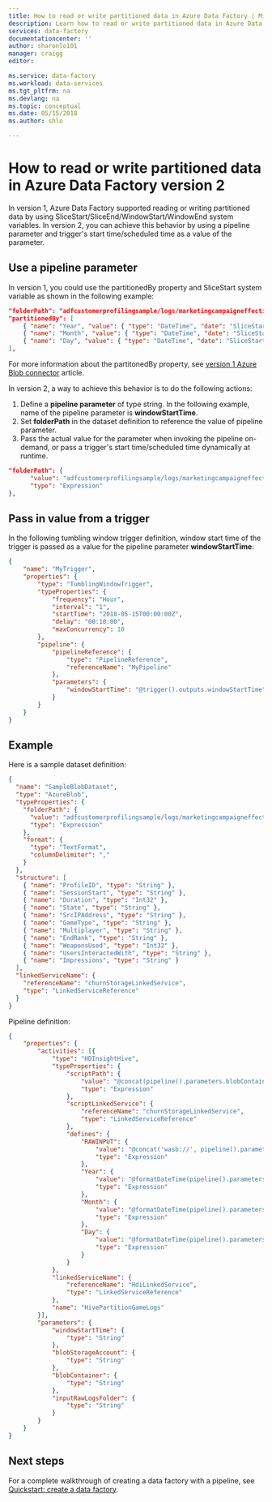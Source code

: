 ```yaml
---
title: How to read or write partitioned data in Azure Data Factory | Microsoft Docs
description: Learn how to read or write partitioned data in Azure Data Factory version 2. 
services: data-factory
documentationcenter: ''
author: sharonlo101
manager: craigg
editor: 

ms.service: data-factory
ms.workload: data-services
ms.tgt_pltfrm: na
ms.devlang: na
ms.topic: conceptual
ms.date: 05/15/2018
ms.author: shlo

---
```

# How to read or write partitioned data in Azure Data Factory version 2
In version 1, Azure Data Factory supported reading or writing partitioned data by using SliceStart/SliceEnd/WindowStart/WindowEnd system variables. In version 2, you can achieve this behavior by using a pipeline parameter and trigger's start time/scheduled time as a value of the parameter. 

## Use a pipeline parameter 
In version 1, you could use the partitionedBy property and SliceStart system variable as shown in the following example: 

```json
"folderPath": "adfcustomerprofilingsample/logs/marketingcampaigneffectiveness/{Year}/{Month}/{Day}/",
"partitionedBy": [
    { "name": "Year", "value": { "type": "DateTime", "date": "SliceStart", "format": "yyyy" } },
    { "name": "Month", "value": { "type": "DateTime", "date": "SliceStart", "format": "%M" } },
    { "name": "Day", "value": { "type": "DateTime", "date": "SliceStart", "format": "%d" } }
],
```

For more information about the partitonedBy property, see [version 1 Azure Blob connector](v1/data-factory-azure-blob-connector.md#dataset-properties) article. 

In version 2, a way to achieve this behavior is to do the following actions: 

1. Define a **pipeline parameter** of type string. In the following example, name of the pipeline parameter is **windowStartTime**. 
2. Set **folderPath** in the dataset definition to reference the value of pipeline parameter. 
3. Pass the actual value for the parameter when invoking the pipeline on-demand, or pass a trigger's start time/scheduled time dynamically at runtime. 

```json
"folderPath": {
      "value": "adfcustomerprofilingsample/logs/marketingcampaigneffectiveness/@{formatDateTime(pipeline().parameters.windowStartTime, 'yyyy/MM/dd')}/",
      "type": "Expression"
},
```

## Pass in value from a trigger
In the following tumbling window trigger definition, window start time of the trigger is passed as a value for the pipeline parameter  **windowStartTime**: 

```json
{
    "name": "MyTrigger",
    "properties": {
        "type": "TumblingWindowTrigger",
		"typeProperties": {
            "frequency": "Hour",
            "interval": "1",
            "startTime": "2018-05-15T00:00:00Z",
            "delay": "00:10:00",
            "maxConcurrency": 10
        },
        "pipeline": {
            "pipelineReference": {
                "type": "PipelineReference",
                "referenceName": "MyPipeline"
            },
            "parameters": {
                "windowStartTime": "@trigger().outputs.windowStartTime"
            }
        }
    }
}
```

## Example

Here is a sample dataset definition:

```json
{
  "name": "SampleBlobDataset",
  "type": "AzureBlob",
  "typeProperties": {
    "folderPath": {
      "value": "adfcustomerprofilingsample/logs/marketingcampaigneffectiveness/@{formatDateTime(pipeline().parameters.windowStartTime, 'yyyy/MM/dd')}/",
      "type": "Expression"
    },
    "format": {
      "type": "TextFormat",
      "columnDelimiter": ","
    }
  },
  "structure": [
    { "name": "ProfileID", "type": "String" },
    { "name": "SessionStart", "type": "String" },
    { "name": "Duration", "type": "Int32" },
    { "name": "State", "type": "String" },
    { "name": "SrcIPAddress", "type": "String" },
    { "name": "GameType", "type": "String" },
    { "name": "Multiplayer", "type": "String" },
    { "name": "EndRank", "type": "String" },
    { "name": "WeaponsUsed", "type": "Int32" },
    { "name": "UsersInteractedWith", "type": "String" },
    { "name": "Impressions", "type": "String" }
  ],
  "linkedServiceName": {
    "referenceName": "churnStorageLinkedService",
    "type": "LinkedServiceReference"
  }
}
```

Pipeline definition: 

```json
{
	"properties": {
		"activities": [{
			"type": "HDInsightHive",
			"typeProperties": {
				"scriptPath": {
					"value": "@concat(pipeline().parameters.blobContainer, '/scripts/', pipeline().parameters.partitionHiveScriptFile)",
					"type": "Expression"
				},
				"scriptLinkedService": {
					"referenceName": "churnStorageLinkedService",
					"type": "LinkedServiceReference"
				},
				"defines": {
					"RAWINPUT": {
						"value": "@concat('wasb://', pipeline().parameters.blobContainer, '@', pipeline().parameters.blobStorageAccount, '.blob.core.windows.net/logs/', pipeline().parameters.inputRawLogsFolder, '/')",
						"type": "Expression"
					},
					"Year": {
						"value": "@formatDateTime(pipeline().parameters.windowStartTime, 'yyyy')",
						"type": "Expression"
					},
					"Month": {
						"value": "@formatDateTime(pipeline().parameters.windowStartTime, 'MM')",
						"type": "Expression"
					},
					"Day": {
						"value": "@formatDateTime(pipeline().parameters.windowStartTime, 'dd')",
						"type": "Expression"
					}
				}
			},
			"linkedServiceName": {
				"referenceName": "HdiLinkedService",
				"type": "LinkedServiceReference"
			},
			"name": "HivePartitionGameLogs"
		}],
		"parameters": {
			"windowStartTime": {
				"type": "String"
			},
			"blobStorageAccount": {
				"type": "String"
			},
			"blobContainer": {
				"type": "String"
			},
			"inputRawLogsFolder": {
				"type": "String"
			}
		}
	}
}
```

## Next steps
For a complete walkthrough of creating a data factory with a pipeline, see [Quickstart: create a data factory](quickstart-create-data-factory-powershell.md). 
